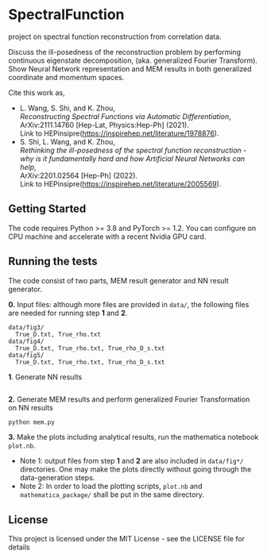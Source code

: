 # SpectralFunction
project on spectral function reconstruction from correlation data.

Discuss the ill-posedness of the reconstruction problem by performing continuous eigenstate decomposition, (aka. generalized Fourier Transform).
Show Neural Network representation and MEM results in both generalized coordinate and momentum spaces.

Cite this work as,<br>
* L. Wang, S. Shi, and K. Zhou, <br>
*Reconstructing Spectral Functions via Automatic Differentiation*,<br>
ArXiv:2111.14760 [Hep-Lat, Physics:Hep-Ph] (2021). <br>
Link to HEPinsipre(https://inspirehep.net/literature/1978876).<br>
* S. Shi, L. Wang, and K. Zhou, <br>
*Rethinking the ill-posedness of the spectral function reconstruction - why is it fundamentally hard and how Artificial Neural Networks can help*, <br>
ArXiv:2201.02564 [Hep-Ph] (2022). <br>
Link to HEPinsipre(https://inspirehep.net/literature/2005569).

## Getting Started

The code requires Python >= 3.8 and PyTorch >= 1.2. You can configure on CPU machine and accelerate with a recent Nvidia GPU card.

## Running the tests

The code consist of two parts, MEM result generator and NN result generator.

**0.** Input files: although more files are provided in ```data/```, the following files are needed for running step **1** and **2**.
```
data/fig3/
  True_D.txt, True_rho.txt
data/fig4/
  True_D.txt, True_rho.txt, True_rho_D_s.txt
data/fig5/
  True_D.txt, True_rho.txt, True_rho_D_s.txt
```

**1**. Generate NN results
```python

```

**2.** Generate MEM results and perform generalized Fourier Transformation on NN results
```python
python mem.py
```

**3.** Make the plots including analytical results, run the mathematica notebook ```plot.nb```.
* Note 1: output files from step **1** and **2** are also included in ```data/fig*/``` directories. One may make the plots directly without going through the data-generation steps.
* Note 2: In order to load the plotting scripts, ```plot.nb``` and ```mathematica_package/``` shall be put in the same directory.


## License

This project is licensed under the MIT License - see the LICENSE file for details
